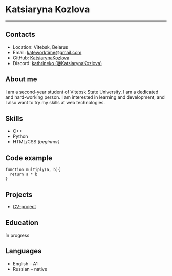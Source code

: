 # Katsiaryna Kozlova
***
## Contacts

* Location: Vitebsk, Belarus
* Email: kateworktime@gmail.com
* GitHub: [KatsiarynaKozlova](https://github.com/KatsiarynaKozlova)
* Discord: [kathrineko (@KatsiarynaKozlova)](https://discordapp.com/users/kathrineko)

## About me

I am a second-year student of Vitebsk State University. I am a dedicated and hard-working person. I am interested in learning and development, and I also want to try my skills at web technologies.

## Skills

* C++
* Python
* HTML/CSS _(beginner)_
 
## Code example

```
function multiply(a, b){
  return a * b
}
```
    
## Projects

* [CV-project](https://github.com/KatsiarynaKozlova/rsschool-cv.git)

## Education

In progress

## Languages

* English – A1
* Russian – native

